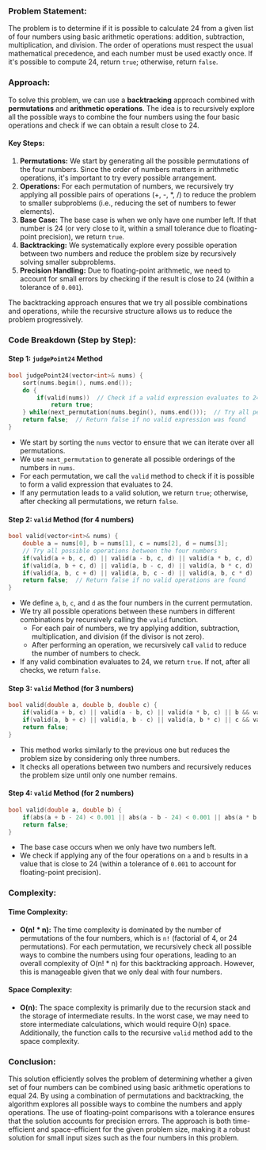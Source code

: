 ### Problem Statement:
The problem is to determine if it is possible to calculate 24 from a given list of four numbers using basic arithmetic operations: addition, subtraction, multiplication, and division. The order of operations must respect the usual mathematical precedence, and each number must be used exactly once. If it's possible to compute 24, return `true`; otherwise, return `false`.

### Approach:
To solve this problem, we can use a **backtracking** approach combined with **permutations** and **arithmetic operations**. The idea is to recursively explore all the possible ways to combine the four numbers using the four basic operations and check if we can obtain a result close to 24.

#### Key Steps:
1. **Permutations:** We start by generating all the possible permutations of the four numbers. Since the order of numbers matters in arithmetic operations, it's important to try every possible arrangement.
2. **Operations:** For each permutation of numbers, we recursively try applying all possible pairs of operations (+, -, *, /) to reduce the problem to smaller subproblems (i.e., reducing the set of numbers to fewer elements).
3. **Base Case:** The base case is when we only have one number left. If that number is 24 (or very close to it, within a small tolerance due to floating-point precision), we return `true`.
4. **Backtracking:** We systematically explore every possible operation between two numbers and reduce the problem size by recursively solving smaller subproblems.
5. **Precision Handling:** Due to floating-point arithmetic, we need to account for small errors by checking if the result is close to 24 (within a tolerance of `0.001`).

The backtracking approach ensures that we try all possible combinations and operations, while the recursive structure allows us to reduce the problem progressively.

### Code Breakdown (Step by Step):

#### Step 1: `judgePoint24` Method
```cpp
bool judgePoint24(vector<int>& nums) {
    sort(nums.begin(), nums.end());
    do {
        if(valid(nums))  // Check if a valid expression evaluates to 24 for the current permutation
            return true;
    } while(next_permutation(nums.begin(), nums.end()));  // Try all permutations of the numbers
    return false;  // Return false if no valid expression was found
}
```
- We start by sorting the `nums` vector to ensure that we can iterate over all permutations.
- We use `next_permutation` to generate all possible orderings of the numbers in `nums`.
- For each permutation, we call the `valid` method to check if it is possible to form a valid expression that evaluates to 24.
- If any permutation leads to a valid solution, we return `true`; otherwise, after checking all permutations, we return `false`.

#### Step 2: `valid` Method (for 4 numbers)
```cpp
bool valid(vector<int>& nums) {
    double a = nums[0], b = nums[1], c = nums[2], d = nums[3];
    // Try all possible operations between the four numbers
    if(valid(a + b, c, d) || valid(a - b, c, d) || valid(a * b, c, d) || valid(a / b, c, d)) return true;
    if(valid(a, b + c, d) || valid(a, b - c, d) || valid(a, b * c, d) || valid(a, b / c, d)) return true;
    if(valid(a, b, c + d) || valid(a, b, c - d) || valid(a, b, c * d) || valid(a, b, c / d)) return true;
    return false;  // Return false if no valid operations are found
}
```
- We define `a`, `b`, `c`, and `d` as the four numbers in the current permutation.
- We try all possible operations between these numbers in different combinations by recursively calling the `valid` function.
  - For each pair of numbers, we try applying addition, subtraction, multiplication, and division (if the divisor is not zero).
  - After performing an operation, we recursively call `valid` to reduce the number of numbers to check.
- If any valid combination evaluates to 24, we return `true`. If not, after all checks, we return `false`.

#### Step 3: `valid` Method (for 3 numbers)
```cpp
bool valid(double a, double b, double c) {
    if(valid(a + b, c) || valid(a - b, c) || valid(a * b, c) || b && valid(a / b, c)) return true;
    if(valid(a, b + c) || valid(a, b - c) || valid(a, b * c) || c && valid(a, b / c)) return true;
    return false;
}
```
- This method works similarly to the previous one but reduces the problem size by considering only three numbers.
- It checks all operations between two numbers and recursively reduces the problem size until only one number remains.

#### Step 4: `valid` Method (for 2 numbers)
```cpp
bool valid(double a, double b) {
    if(abs(a + b - 24) < 0.001 || abs(a - b - 24) < 0.001 || abs(a * b - 24) < 0.001 || b && (abs(a / b - 24) < 0.001)) return true;
    return false;
}
```
- The base case occurs when we only have two numbers left.
- We check if applying any of the four operations on `a` and `b` results in a value that is close to 24 (within a tolerance of `0.001` to account for floating-point precision).

### Complexity:

#### Time Complexity:
- **O(n! * n):** The time complexity is dominated by the number of permutations of the four numbers, which is `n!` (factorial of 4, or 24 permutations). For each permutation, we recursively check all possible ways to combine the numbers using four operations, leading to an overall complexity of O(n! * n) for this backtracking approach. However, this is manageable given that we only deal with four numbers.

#### Space Complexity:
- **O(n):** The space complexity is primarily due to the recursion stack and the storage of intermediate results. In the worst case, we may need to store intermediate calculations, which would require O(n) space. Additionally, the function calls to the recursive `valid` method add to the space complexity.

### Conclusion:

This solution efficiently solves the problem of determining whether a given set of four numbers can be combined using basic arithmetic operations to equal 24. By using a combination of permutations and backtracking, the algorithm explores all possible ways to combine the numbers and apply operations. The use of floating-point comparisons with a tolerance ensures that the solution accounts for precision errors. The approach is both time-efficient and space-efficient for the given problem size, making it a robust solution for small input sizes such as the four numbers in this problem.